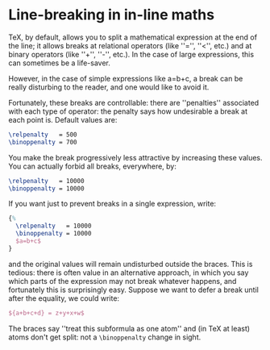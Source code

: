 # Line-breaking in in-line maths

TeX, by default, allows you to split a mathematical expression at
the end of the line; it allows breaks at relational operators (like
''='', ''<'', etc.) and at binary operators (like ''+'',
''-'', etc.).  In the case of large expressions, this can sometimes be
a life-saver.

However, in the case of simple expressions like a=b+c, a
break can be really disturbing to the reader, and one would like to
avoid it.

Fortunately, these breaks are controllable: there are ''penalties''
associated with each type of operator: the penalty 
 says how
undesirable a break at each point is.  Default values are:
```latex
\relpenalty   = 500
\binoppenalty = 700
```
You make the break progressively less attractive by increasing these
values.  You can actually forbid all breaks, everywhere, by:
```latex
\relpenalty   = 10000
\binoppenalty = 10000
```
If you want just to prevent breaks in a single expression, write:
```latex
{%
  \relpenalty   = 10000
  \binoppenalty = 10000
  $a=b+c$
}
```
and the original values will remain undisturbed outside the braces.
This is tedious: there is often value in an alternative approach,
in which you say which parts of the expression may not break whatever
happens, and fortunately this is surprisingly easy.  Suppose we want
to defer a break until after the equality, we could write:
```latex
${a+b+c+d} = z+y+x+w$
```
The braces say ''treat this subformula as one atom'' and (in TeX at
least) atoms don't get split: not a `\binoppenalty` change in sight.

